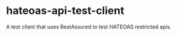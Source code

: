 hateoas-api-test-client
=======================

A test client that uses RestAssured to test HATEOAS restricted apis.
